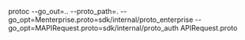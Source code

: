 protoc --go_out=.. --proto_path=. --go_opt=Menterprise.proto=sdk/internal/proto_enterprise --go_opt=MAPIRequest.proto=sdk/internal/proto_auth APIRequest.proto
